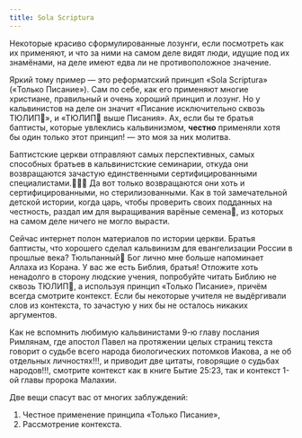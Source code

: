 ```yaml
---
title: Sola Scriptura
---
```


Некоторые красиво сформулированные лозунги, если посмотреть как их применяют, и что за ними на самом деле видят люди, идущие под их знамёнами, на деле имеют едва ли не противоположное значение.

Яркий тому пример — это реформатский принцип «Sola Scriptura» («Только Писание»). Сам по себе, как его применяют многие христиане, правильный и очень хороший принцип и лозунг. Но у кальвинистов на деле он значит «Писание исключительно сквозь ТЮЛИП🌷», и «ТЮЛИП🌷 выше Писания». Ах, если бы те братья баптисты, которые увлеклись кальвинизмом, **честно** применяли хотя бы один только этот принцип! — это моя за них молитва.

Баптистские церкви отправляют самых перспективных, самых способных братьев в кальвинистские семинарии, откуда они возвращаются зачастую единственными сертифицированными специалистами.🤦🏼‍♂ Да вот только возвращаются они хоть и сертифицированными, но стерилизованными. Как в той замечательной детской истории, когда царь, чтобы проверить своих подданных на честность, раздал им для выращивания варёные семена🥜, из которых на самом деле ничего не могло вырасти.

Сейчас интернет полон материалов по истории церкви. Братья баптисты, что хорошего сделал кальвинизм для евангелизации России в прошлые века? Тюльпанный🌷 Бог лично мне больше напоминает Аллаха из Корана. У вас же есть Библия, братья! Отложите хоть ненадолго в сторону людские учения, попробуйте читать Библию не сквозь ТЮЛИП🌷, а используя принцип «Только Писание», причём всегда смотрите контекст. Если бы некоторые учителя не выдёргивали слов из контекста, то зачастую у них бы не осталось никаких аргументов.

Как не вспомнить любимую кальвинистами 9-ю главу послания Римлянам, где апостол Павел на протяжении целых страниц текста говорит о судьбе всего народа биологических потомков Иакова, а не об отдельных личностях!!!, и приводит две цитаты, говорящие о судьбах народов!!!, смотрите контекст как в книге Бытие 25:23, так и контекст 1-ой главы пророка Малахии.

Две вещи спасут вас от многих заблуждений:

1. Честное применение принципа «Только Писание»,
2. Рассмотрение контекста.
